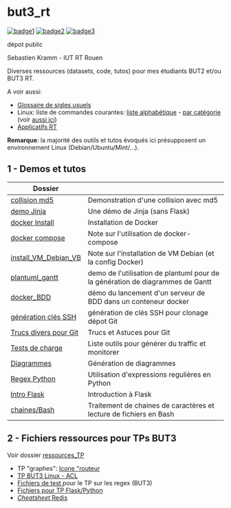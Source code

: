 # but3_rt


[![badge1](https://github.com/skramm/but3_rt/actions/workflows/linux_commands.yml/badge.svg)](https://github.com/skramm/but3_rt/actions/workflows/linux_commands.yml)
[![badge2](https://github.com/skramm/but3_rt/actions/workflows/plantuml1.yml/badge.svg)](https://github.com/skramm/but3_rt/actions/workflows/plantuml1.yml)
[![badge3](https://github.com/skramm/but3_rt/actions/workflows/collision_md5.yml/badge.svg)](https://github.com/skramm/but3_rt/actions/workflows/collision_md5.yml)

dépot public

Sebastien Kramm - IUT RT Rouen

Diverses ressources (datasets, code, tutos) pour mes étudiants BUT2 et/ou BUT3 RT.

A voir aussi:  
* [Glossaire de sigles usuels](content/glossaire.md)
* Linux: liste de commandes courantes:
[liste alphabétique](content/linux_cmds_list_alpha.md) - 
[par catégorie](content/linux_cmds_list_cat.md)  
(voir [aussi ici](https://www.google.com/search?q=linux+cheat+sheet))
* [Applicatifs RT](content/applicatifs)

**Remarque**: la majorité des outils et tutos évoqués ici présupposent un environnement Linux (Debian/Ubuntu/Mint/...).


## 1 - Demos et tutos
|  Dossier                          |             |
|-----------------------------------|-------------| 
| [collision md5](content/collision_md5/)      | Demonstration d'une collision avec md5 |
| [demo Jinja](content/demo_jinja/)            | Une démo de Jinja (sans Flask) |
| [docker Install](content/docker_install)     | Installation de Docker |
| [docker compose](content/docker_compose)     | Note sur l'utilisation de docker-compose |
| [install_VM_Debian_VB](content/install_VM_Debian_VB) | Note sur l'installation de VM Debian (et la config Docker) |
| [plantuml_gantt](content/plantuml_gantt/)    | demo de l'utilisation de plantuml pour de<br>la génération de diagrammes de Gantt |
| [docker_BDD](content/docker_BDD/)       | démo du lancement d'un serveur de BDD dans un conteneur docker |
| [génération clés SSH](content/SSH_keys) | génération de clés SSH pour clonage dépot Git |
| [Trucs divers pour Git](content/git_TA) | Trucs et Astuces pour Git |
| [Tests de charge](content/load_test)    | Liste outils pour générer du traffic et monitorer |
| [Diagrammes](content/diagrammes)        | Génération de diagrammes |
| [Regex Python](content/regex_python)    | Utilisation d'expressions regulières en Python |
| [Intro Flask](content/flask)            | Introduction à Flask |
| [chaines/Bash](content/trait_chaines_bash)      | Traitement de chaines de caractères et <br>lecture de fichiers en Bash |


## 2 - Fichiers ressources pour TPs BUT3

Voir dossier [ressources_TP](ressources_TP/)

- TP "graphes": [Icone "routeur](ressources_TP/graphes/icon_router.png)
- [TP BUT3 Linux - ACL](ressources_TP/TP_ACL_SUID/)
- [Fichiers de test ](ressources_TP/regex/) pour le TP sur les regex (BUT3)
- [Fichiers pour TP Flask/Python](ressources_TP/TP_Flask_1/)
- [_Cheatsheet_ Redis](ressources_TP/redis/)

